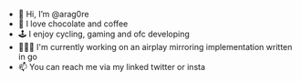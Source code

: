 - 👋 Hi, I’m @arag0re
- 🍫 I love chocolate and coffee 
- 🕹️ I enjoy cycling, gaming and ofc developing
- 👨🏼‍💻 I'm currently working on an airplay mirroring implementation written in go
- 📫 You can reach me via my linked twitter or insta 

<!---
arag0re/arag0re is a ✨ special ✨ repository because its `README.md` (this file) appears on your GitHub profile.
You can click the Preview link to take a look at your changes.
--->
